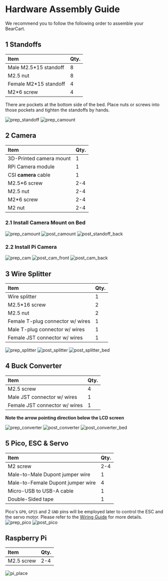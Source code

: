 # Hardware Assembly Guide
We recommend you to follow the following order to assemble your BearCart.

## 1 Standoffs
| Item                          | Qty.  |
| :---                          | :---  |
| Male M2.5*15 standoff         | 8     |
| M2.5 nut                      | 8     |
| Female M2*15 standoff         | 4     |
| M2*6 screw                    | 4     |

There are pockets at the bottom side of the bed. 
Place nuts or screws into those pockets and tighten the standoffs by hands.

![prep_standoff](images/hardware/prep_standoff.jpg)
![prep_camount](images/hardware/prep_camount.jpg)

## 2 Camera
| Item                    | Qty.  |
| :---                    | :---  |
| 3D-Printed camera mount | 1     |
| RPi Camera module       | 1     |
| CSI **camera** cable        | 1     |
| M2.5*6 screw            | 2-4   |
| M2.5 nut                | 2-4   |
| M2*6 screw              | 2-4   |
| M2 nut                | 2-4   |

### 2.1 Install Camera Mount on Bed
![prep_camount](images/hardware/prep_camount.jpg)
![post_camount](images/hardware/post_camount.jpg)
![post_standoff_back](images/hardware/post_standoff_back.jpg)

### 2.2 Install Pi Camera
![prep_cam](images/hardware/prep_cam.jpg)
![post_cam_front](images/hardware/post_cam_front.jpg)
![post_cam_back](images/hardware/post_cam_back.jpg)


## 3 Wire Splitter
| Item                             | Qty.  |
| :---                             | :---  |
| Wire splitter                    | 1     |
| M2.5*16 screw                    | 2     |
| M2.5 nut                         | 2     |
| Female T-plug connector w/ wires | 1     |
| Male T-plug connector w/ wires   | 1     |
| Female JST connector w/ wires    | 1     |

![prep_splitter](images/hardware/prep_splitter.jpg)
![post_splitter](images/hardware/post_splitter.jpg)
![post_splitter_bed](images/hardware/post_splitter_bed.jpg)

## 4 Buck Converter
| Item                          | Qty.  |
| :---                          | :---  |
| M2.5 screw                    | 4     |
| Male JST connector w/ wires   | 1     |
| Female JST connector w/ wires | 1     |

**Note the arrow pointing direction below the LCD screen**

![prep_converter](images/hardware/prep_converter.jpg)
![post_converter](images/hardware/post_converter.jpg)
![post_converter_bed](images/hardware/post_converter_bed.jpg)

## 5 Pico, ESC & Servo
| Item                              | Qty.  |
| :---                              | :---  |
| M2 screw                          | 2-4   |
| Male-to-Male Dupont jumper wire   | 1     |
| Male-to-Female Dupont jumper wire | 4     |
| Micro-USB to USB-A cable          | 1     |
| Double-Sided tape                 | 1     |

Pico's `GP0`, `GP15` and 2 `GND` pins will be employed later to control the ESC and the servo motor. Please refer to the [Wiring Guide](/docs/wiring.md) for more details.
![prep_pico](images/hardware/prep_pico.jpg)
![post_pico](images/hardware/post_pico.jpg)

## Raspberry Pi
| Item                              | Qty.  |
| :---                              | :---  |
| M2.5 screw                        | 2-4   |

![pi_place](images/hardware/pi_place.jpg)

